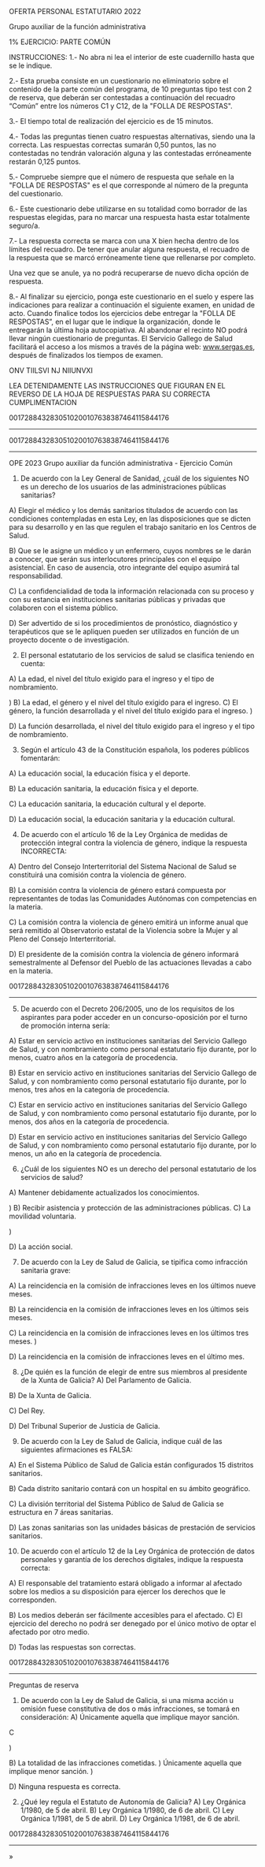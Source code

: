 OFERTA PERSONAL ESTATUTARIO 2022

Grupo auxiliar de la función administrativa

1% EJERCICIO: PARTE COMÚN

INSTRUCCIONES:
1.- No abra ni lea el interior de este cuadernillo hasta que se le indique.

2.- Esta prueba consiste en un cuestionario no eliminatorio sobre el contenido de
la parte común del programa, de 10 preguntas tipo test con 2 de reserva, que
deberán ser contestadas a continuación del recuadro “Común” entre los números
C1 y C12, de la "FOLLA DE RESPOSTAS".

3.- El tiempo total de realización del ejercicio es de 15 minutos.

4.- Todas las preguntas tienen cuatro respuestas alternativas, siendo una la
correcta. Las respuestas correctas sumarán 0,50 puntos, las no contestadas no
tendrán valoración alguna y las contestadas erróneamente restarán 0,125 puntos.

5.- Compruebe siempre que el número de respuesta que señale en la "FOLLA DE
RESPOSTAS" es el que corresponde al número de la pregunta del cuestionario.

6.- Este cuestionario debe utilizarse en su totalidad como borrador de las
respuestas elegidas, para no marcar una respuesta hasta estar totalmente
seguro/a.

7.- La respuesta correcta se marca con una X bien hecha dentro de los límites del
recuadro. De tener que anular alguna respuesta, el recuadro de la respuesta que
se marcó erróneamente tiene que rellenarse por completo.

Una vez que se anule, ya no podrá recuperarse de nuevo dicha opción de
respuesta.

8.- Al finalizar su ejercicio, ponga este cuestionario en el suelo y espere las
indicaciones para realizar a continuación el siguiente examen, en unidad de acto.
Cuando finalice todos los ejercicios debe entregar la "FOLLA DE RESPOSTAS”, en
el lugar que le indique la organización, donde le entregarán la última hoja
autocopiativa. Al abandonar el recinto NO podrá llevar ningún cuestionario de
preguntas. El Servicio Gallego de Salud facilitará el acceso a los mismos a través
de la página web: www.sergas.es, después de finalizados los tiempos de examen.

ONV TIILSVI NJ NIIUNVXI

LEA DETENIDAMENTE LAS INSTRUCCIONES
QUE FIGURAN EN EL REVERSO DE LA HOJA DE RESPUESTAS
PARA SU CORRECTA CUMPLIMENTACION

0017288432830510200107638387464115844176


---

0017288432830510200107638387464115844176


---

OPE 2023 Grupo auxiliar da función administrativa - Ejercicio Común

1. De acuerdo con la Ley General de Sanidad, ¿cuál de los siguientes NO es un derecho de los usuarios de las
administraciones públicas sanitarias?

A) Elegir el médico y los demás sanitarios titulados de acuerdo con las condiciones contempladas en esta Ley,
en las disposiciones que se dicten para su desarrollo y en las que regulen el trabajo sanitario en los Centros de
Salud.

B) Que se le asigne un médico y un enfermero, cuyos nombres se le darán a conocer, que serán sus
interlocutores principales con el equipo asistencial. En caso de ausencia, otro integrante del equipo asumirá tal
responsabilidad.

C) La confidencialidad de toda la información relacionada con su proceso y con su estancia en instituciones
sanitarias públicas y privadas que colaboren con el sistema público.

D) Ser advertido de si los procedimientos de pronóstico, diagnóstico y terapéuticos que se le apliquen pueden
ser utilizados en función de un proyecto docente o de investigación.

2. El personal estatutario de los servicios de salud se clasifica teniendo en cuenta:

A) La edad, el nivel del título exigido para el ingreso y el tipo de nombramiento.

)
B) La edad, el género y el nivel del título exigido para el ingreso.
C) El género, la función desarrollada y el nivel del título exigido para el ingreso.
)

D) La función desarrollada, el nivel del título exigido para el ingreso y el tipo de nombramiento.

3. Según el artículo 43 de la Constitución española, los poderes públicos fomentarán:

A) La educación social, la educación física y el deporte.

B) La educación sanitaria, la educación física y el deporte.

C) La educación sanitaria, la educación cultural y el deporte.

D) La educación social, la educación sanitaria y la educación cultural.

4. De acuerdo con el artículo 16 de la Ley Orgánica de medidas de protección integral contra la violencia de
género, indique la respuesta INCORRECTA:

A) Dentro del Consejo Interterritorial del Sistema Nacional de Salud se constituirá una comisión contra la
violencia de género.

B) La comisión contra la violencia de género estará compuesta por representantes de todas las Comunidades
Autónomas con competencias en la materia.

C) La comisión contra la violencia de género emitirá un informe anual que será remitido al Observatorio estatal
de la Violencia sobre la Mujer y al Pleno del Consejo Interterritorial.

D) El presidente de la comisión contra la violencia de género informará semestralmente al Defensor del Pueblo
de las actuaciones llevadas a cabo en la materia.

0017288432830510200107638387464115844176


---

5. De acuerdo con el Decreto 206/2005, uno de los requisitos de los aspirantes para poder acceder en un
concurso-oposición por el turno de promoción interna sería:

A) Estar en servicio activo en instituciones sanitarias del Servicio Gallego de Salud, y con nombramiento como
personal estatutario fijo durante, por lo menos, cuatro años en la categoría de procedencia.

B) Estar en servicio activo en instituciones sanitarias del Servicio Gallego de Salud, y con nombramiento como
personal estatutario fijo durante, por lo menos, tres años en la categoría de procedencia.

C) Estar en servicio activo en instituciones sanitarias del Servicio Gallego de Salud, y con nombramiento como
personal estatutario fijo durante, por lo menos, dos años en la categoría de procedencia.

D) Estar en servicio activo en instituciones sanitarias del Servicio Gallego de Salud, y con nombramiento como
personal estatutario fijo durante, por lo menos, un año en la categoría de procedencia.

6. ¿Cuál de los siguientes NO es un derecho del personal estatutario de los servicios de salud?

A) Mantener debidamente actualizados los conocimientos.

)
B) Recibir asistencia y protección de las administraciones públicas.
C) La movilidad voluntaria.

)

D) La acción social.

7. De acuerdo con la Ley de Salud de Galicia, se tipifica como infracción sanitaria grave:

A) La reincidencia en la comisión de infracciones leves en los últimos nueve meses.

B) La reincidencia en la comisión de infracciones leves en los últimos seis meses.

C) La reincidencia en la comisión de infracciones leves en los últimos tres meses.
)

D) La reincidencia en la comisión de infracciones leves en el último mes.

8. ¿De quién es la función de elegir de entre sus miembros al presidente de la Xunta de Galicia?
A) Del Parlamento de Galicia.

B) De la Xunta de Galicia.

C) Del Rey.

D) Del Tribunal Superior de Justicia de Galicia.

9. De acuerdo con la Ley de Salud de Galicia, indique cuál de las siguientes afirmaciones es FALSA:

A) En el Sistema Público de Salud de Galicia están configurados 15 distritos sanitarios.

B) Cada distrito sanitario contará con un hospital en su ámbito geográfico.

C) La división territorial del Sistema Público de Salud de Galicia se estructura en 7 áreas sanitarias.

D) Las zonas sanitarias son las unidades básicas de prestación de servicios sanitarios.

10. De acuerdo con el artículo 12 de la Ley Orgánica de protección de datos personales y garantía de los
derechos digitales, indique la respuesta correcta:

A) El responsable del tratamiento estará obligado a informar al afectado sobre los medios a su disposición para
ejercer los derechos que le corresponden.

B) Los medios deberán ser fácilmente accesibles para el afectado.
C) El ejercicio del derecho no podrá ser denegado por el único motivo de optar el afectado por otro medio.

D) Todas las respuestas son correctas.

0017288432830510200107638387464115844176


---

Preguntas de reserva
1. De acuerdo con la Ley de Salud de Galicia, si una misma acción u omisión fuese constitutiva de dos o más
infracciones, se tomará en consideración:
A) Únicamente aquella que implique mayor sanción.

C

)

B) La totalidad de las infracciones cometidas.
) Únicamente aquella que implique menor sanción.
)

D) Ninguna respuesta es correcta.

2. ¿Qué ley regula el Estatuto de Autonomía de Galicia?
A) Ley Orgánica 1/1980, de 5 de abril.
B) Ley Orgánica 1/1980, de 6 de abril.
C) Ley Orgánica 1/1981, de 5 de abril.
D) Ley Orgánica 1/1981, de 6 de abril.

0017288432830510200107638387464115844176


---

»
